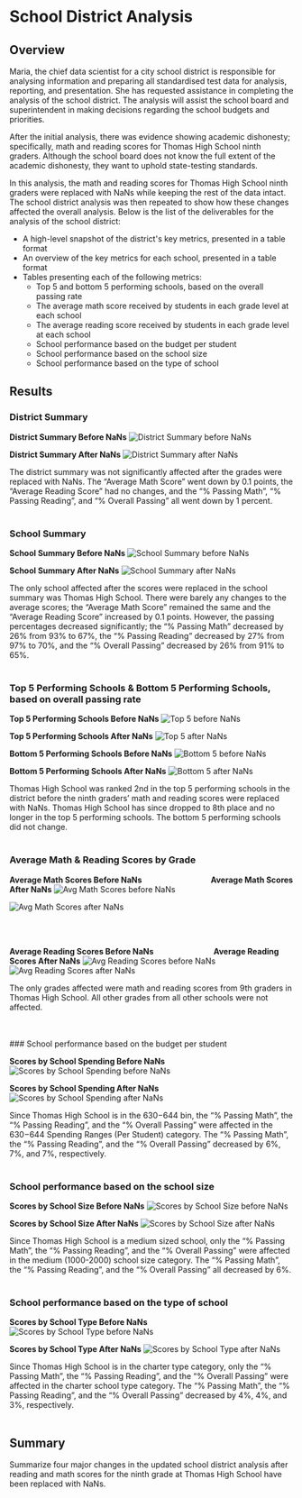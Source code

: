 # School District Analysis

## Overview

Maria, the chief data scientist for a city school district is responsible for analysing information and preparing all standardised test data for analysis, reporting, and presentation. She has requested assistance in completing the analysis of the school district. The analysis will assist the school board and superintendent in making decisions regarding the school budgets and priorities.

After the initial analysis, there was evidence showing academic dishonesty; specifically, math and reading scores for Thomas High School ninth graders. Although the school board does not know the full extent of the academic dishonesty, they want to uphold state-testing standards. 

In this analysis, the math and reading scores for Thomas High School ninth graders were replaced with NaNs while keeping the rest of the data intact. The school district analysis was then repeated to show how these changes affected the overall analysis. Below is the list of the deliverables for the analysis of the school district:
-	A high-level snapshot of the district's key metrics, presented in a table format
-	An overview of the key metrics for each school, presented in a table format
-	Tables presenting each of the following metrics:
    -	Top 5 and bottom 5 performing schools, based on the overall passing rate
    -	The average math score received by students in each grade level at each school
    -   The average reading score received by students in each grade level at each school
    -	School performance based on the budget per student
    -	School performance based on the school size 
    -	School performance based on the type of school


## Results

### District Summary

**District Summary Before NaNs**
![District Summary before NaNs](resources/DistrictSummary_beforeNaNs.PNG)

**District Summary After NaNs**
![District Summary after NaNs](resources/DistrictSummary_afterNaNs.PNG)

The district summary was not significantly affected after the grades were replaced with NaNs. The “Average Math Score” went down by 0.1 points, the “Average Reading Score” had no changes, and the “% Passing Math”, “% Passing Reading”, and “% Overall Passing” all went down by 1 percent.
<br>
<br>
### School Summary

**School Summary Before NaNs**
![School Summary before NaNs](resources/SchoolSummary_beforeNaNs.PNG)

**School Summary After NaNs**
![School Summary after NaNs](resources/SchoolSummary_afterNaNs.PNG)

The only school affected after the scores were replaced in the school summary was Thomas High School. There were barely any changes to the average scores; the “Average Math Score” remained the same and the “Average Reading Score” increased by 0.1 points. However, the passing percentages decreased significantly; the “% Passing Math” decreased by 26% from 93% to 67%, the “% Passing Reading” decreased by 27% from 97% to 70%, and the “% Overall Passing” decreased by 26% from 91% to 65%.
<br>
<br>
### Top 5 Performing Schools & Bottom 5 Performing Schools, based on overall passing rate

**Top 5 Performing Schools Before NaNs**
![Top 5 before NaNs](resources/Top5Schools_beforeNaNs.PNG)

**Top 5 Performing Schools After NaNs**
![Top 5 after NaNs](resources/Top5Schools_afterNaNs.PNG)

**Bottom 5 Performing Schools Before NaNs**
![Bottom 5 before NaNs](resources/Bottom5Schools_beforeNaNs.PNG)

**Bottom 5 Performing Schools After NaNs**
![Bottom 5 after NaNs](resources/Bottom5Schools_afterNaNs.PNG)

Thomas High School was ranked 2nd in the top 5 performing schools in the district before the ninth graders’ math and reading scores were replaced with NaNs. Thomas High School has since dropped to 8th place and no longer in the top 5 performing schools. The bottom 5 performing schools did not change.
<br>
<br>
### Average Math & Reading Scores by Grade

**Average Math Scores Before NaNs**                               **Average Math Scores After NaNs**
![Avg Math Scores before NaNs](resources/AvgMathScoresByGrade_beforeNaNs.PNG)

![Avg Math Scores after NaNs](resources/AvgMathScoresByGrade_afterNaNs.PNG)

<br>
<br>

**Average Reading Scores Before NaNs**                           **Average Reading Scores After NaNs**
![Avg Reading Scores before NaNs](resources/AvgReadingScoresByGrade_beforeNaNs.PNG)
![Avg Reading Scores after NaNs](resources/AvgReadingScoresByGrade_afterNaNs.PNG)
<br>

The only grades affected were math and reading scores from 9th graders in Thomas High School. All other grades from all other schools were not affected.

<br>
<br>
### School performance based on the budget per student

**Scores by School Spending Before NaNs**
![Scores by School Spending before NaNs](resources/ScoresBySchoolSpending_beforeNaNs.PNG)

**Scores by School Spending After NaNs**
![Scores by School Spending after NaNs](resources/ScoresBySchoolSpending_afterNaNs.PNG)

Since Thomas High School is in the $630-$644 bin, the “% Passing Math”, the “% Passing Reading”, and the “% Overall Passing” were affected in the $630-$644 Spending Ranges (Per Student) category. The “% Passing Math”, the “% Passing Reading”, and the “% Overall Passing” decreased by 6%, 7%, and 7%, respectively.
<br>
<br>
### School performance based on the school size
**Scores by School Size Before NaNs**
![Scores by School Size before NaNs](resources/ScoresBySchoolSize_beforeNaNs.PNG)

**Scores by School Size After NaNs**
![Scores by School Size after NaNs](resources/ScoresBySchoolSize_afterNaNs.PNG)

Since Thomas High School is a medium sized school, only the “% Passing Math”, the “% Passing Reading”, and the “% Overall Passing” were affected in the medium (1000-2000) school size category. The “% Passing Math”, the “% Passing Reading”, and the “% Overall Passing” all decreased by 6%.
<br>
<br>
### School performance based on the type of school
**Scores by School Type Before NaNs**
![Scores by School Type before NaNs](resources/ScoresBySchoolType_beforeNaNs.PNG)

**Scores by School Type After NaNs**
![Scores by School Type after NaNs](resources/ScoresBySchoolType_afterNaNs.PNG)

Since Thomas High School is in the charter type category, only the “% Passing Math”, the “% Passing Reading”, and the “% Overall Passing” were affected in the charter school type category. The “% Passing Math”, the “% Passing Reading”, and the “% Overall Passing” decreased by 4%, 4%, and 3%, respectively.
<br>
<br>
## Summary
Summarize four major changes in the updated school district analysis after reading and math scores for the ninth grade at Thomas High School have been replaced with NaNs.



